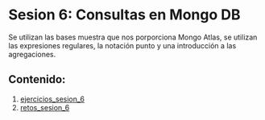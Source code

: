 # Sesion 6: Consultas en Mongo DB
Se utilizan las bases muestra que nos porporciona Mongo Atlas, se utilizan las expresiones regulares, la notación punto y una introducción a las agregaciones.

## Contenido:

1. [ejercicios_sesion_6](https://github.com/LIZZETHGOMEZ/BEDU-Santander-2021/tree/main/Introduccion%20a%20Bases%20de%20Datos/sesion_6/ejercicios_sesion_6)
2. [retos_sesion_6](https://github.com/LIZZETHGOMEZ/BEDU-Santander-2021/tree/main/Introduccion%20a%20Bases%20de%20Datos/sesion_6/retos_sesion_6)
